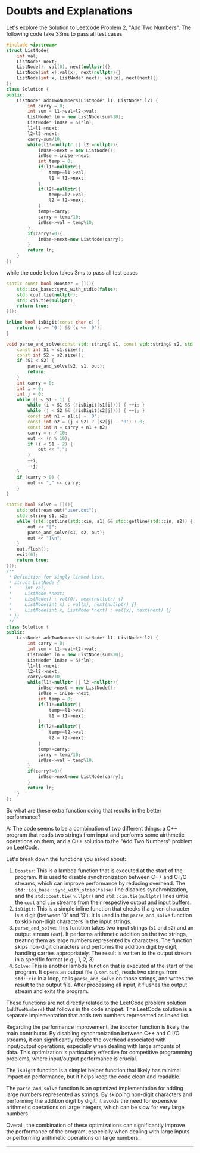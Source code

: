 # Doubts and Explanations
Let's explore the Solution to Leetcode Problem 2, "Add Two Numbers".
The following code take 33ms to pass all test cases
```C++
#include <iostream>
struct ListNode{
    int val;
    ListNode* next;
    ListNode(): val(0), next(nullptr){}
    ListNode(int x):val(x), next(nullptr){}
    ListNode(int x, ListNode* next): val(x), next(next){}
};
class Solution {
public:
    ListNode* addTwoNumbers(ListNode* l1, ListNode* l2) {
        int carry = 0;
        int sum = l1->val+l2->val;
        ListNode* ln = new ListNode(sum%10);
        ListNode* inUse = &(*ln);
        l1=l1->next;
        l2=l2->next;
        carry=sum/10;
        while(l1!=nullptr || l2!=nullptr){
            inUse->next = new ListNode();
            inUse = inUse->next;
            int temp = 0;
            if(l1!=nullptr){
                temp+=l1->val;
                l1 = l1->next;
            }
            if(l2!=nullptr){
                temp+=l2->val;
                l2 = l2->next;
            }
            temp+=carry;
            carry = temp/10;
            inUse->val = temp%10;
        }
        if(carry!=0){
            inUse->next=new ListNode(carry);
        }
        return ln;
    }
};
```
while the code below takes 3ms to pass all test cases
```C++
static const bool Booster = [](){
    std::ios_base::sync_with_stdio(false);
    std::cout.tie(nullptr);
    std::cin.tie(nullptr);
    return true;
}();

inline bool isDigit(const char c) {
    return (c >= '0') && (c <= '9');
}

void parse_and_solve(const std::string& s1, const std::string& s2, std::ofstream& out) {
    const int S1 = s1.size();
    const int S2 = s2.size();
    if (S1 < S2) {
        parse_and_solve(s2, s1, out);
        return;
    }
    int carry = 0;
    int i = 0;
    int j = 0;
    while (i < S1 - 1) {
        while (i < S1 && (!isDigit(s1[i]))) { ++i; }
        while (j < S2 && (!isDigit(s2[j]))) { ++j; }
        const int n1 = s1[i] - '0';
        const int n2 = (j < S2) ? (s2[j] - '0') : 0;
        const int n = carry + n1 + n2;
        carry = n / 10;
        out << (n % 10);
        if (i < S1 - 2) {
            out << ",";
        }
        ++i;
        ++j;
    }
    if (carry > 0) {
        out << "," << carry;
    }
}

static bool Solve = [](){
    std::ofstream out("user.out");
    std::string s1, s2;
    while (std::getline(std::cin, s1) && std::getline(std::cin, s2)) {
        out << "[";
        parse_and_solve(s1, s2, out);
        out << "]\n";
    }
    out.flush();
    exit(0);
    return true;
}();
/**
 * Definition for singly-linked list.
 * struct ListNode {
 *     int val;
 *     ListNode *next;
 *     ListNode() : val(0), next(nullptr) {}
 *     ListNode(int x) : val(x), next(nullptr) {}
 *     ListNode(int x, ListNode *next) : val(x), next(next) {}
 * };
 */
class Solution {
public:
    ListNode* addTwoNumbers(ListNode* l1, ListNode* l2) {
        int carry = 0;
        int sum = l1->val+l2->val;
        ListNode* ln = new ListNode(sum%10);
        ListNode* inUse = &(*ln);
        l1=l1->next;
        l2=l2->next;
        carry=sum/10;
        while(l1!=nullptr || l2!=nullptr){
            inUse->next = new ListNode();
            inUse = inUse->next;
            int temp = 0;
            if(l1!=nullptr){
                temp+=l1->val;
                l1 = l1->next;
            }
            if(l2!=nullptr){
                temp+=l2->val;
                l2 = l2->next;
            }
            temp+=carry;
            carry = temp/10;
            inUse->val = temp%10;
        }
        if(carry!=0){
            inUse->next=new ListNode(carry);
        }
        return ln;
    }
};
```
So what are these extra function doing that results in the better performance?

A: The code seems to be a combination of two different things: a C++ program that reads two strings from input and performs some airthmetic operations on them, and a C++ solution to the "Add Two Numbers" problem on LeetCode.

Let's break down the functions you asked about:
1. `Booster`: This is a lambda function that is executed at the start of the program. It is used to disable synchronization between C++ and C I/O streams, which can improve performance by reducing overhead. The `std::ios_base::sync_with_stdio(false)` line disables synchronization, and the `std::cout.tie(nullptr)` and `std::cin.tie(nullptr)` lines untie the `cout` and `cin` streams from their respective output and input buffers.
2. `isDigit`: This is a simple inline function that checks if a given character is a digit (between '0' and '9'). It is used in the `parse_and_solve` function to skip non-digit characters in the input strings.
3. `parse_and_solve`: This function takes two input strings (`s1` and `s2`) and an output stream (`out`). It performs arithmetic addition on the two strings, treating them as large numbers represented by characters. The function skips non-digit characters and performs the addition digit by digit, handling carries appropriately. The result is written to the output stream in a specific format (e.g., 1, 2, 3).
4. `Solve`: This is another lambda function that is executed at the start of the program. It opens an output file (`user.out`), reads two strings from `std::cin` in a loop, calls `parse_and_solve` on those strings, and writes the result to the output file. After processing all input, it flushes the output stream and exits the program.

These functions are not directly related to the LeetCode problem solution (`addTwoNumbers`) that follows in the code snippet. The LeetCode solution is a separate implementation that adds two numbers represented as linked list.

Regarding the performance improvement, the `Booster` function is likely the main contributor. By disabling synchronization between C++ and C I/O streams, it can significantly reduce the overhead associated with input/output operations, especially when dealing with large amounts of data. This optimization is particularly effective for competitive programming problems, where input/output performance is crucial.

The `isDigit` function is a simplet helper function that likely has minimal impact on performance, but it helps keep the code clean and readable.

The `parse_and_solve` function is an optimized implementation for adding large numbers represented as strings. By skipping non-digit characters and performing the addition digit by digit, it avoids the need for expensive arithmetic operations on large integers, which can be slow for very large numbers.

Overall, the combination of these optimizations can significantly improve the performance of the program, especially when dealing with large inputs or performing arithmetic operations on large numbers.

----

